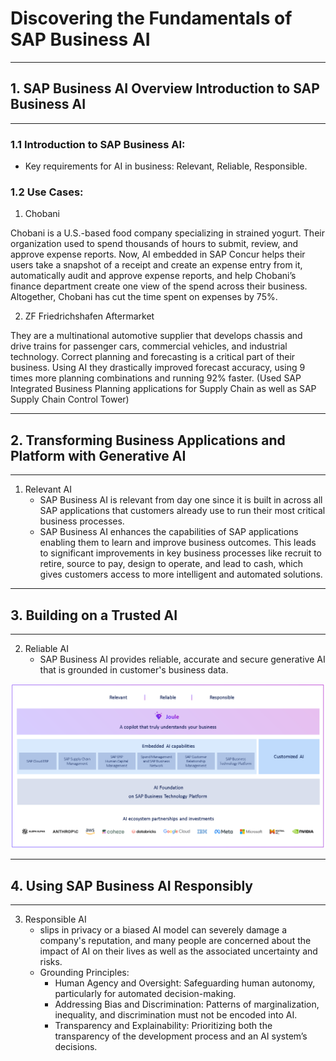# Discovering the Fundamentals of SAP Business AI

---

## 1. SAP Business AI Overview Introduction to SAP Business AI

---

### 1.1 Introduction to SAP Business AI:

- Key requirements for AI in business: Relevant, Reliable, Responsible.

### 1.2 Use Cases:

1. Chobani

Chobani is a U.S.-based food company specializing in strained yogurt. Their organization used to spend thousands of hours to submit, review, and approve expense reports. Now, AI embedded in SAP Concur helps their users take a snapshot of a receipt and create an expense entry from it, automatically audit and approve expense reports, and help Chobani’s finance department create one view of the spend across their business. Altogether, Chobani has cut the time spent on expenses by 75%.

2. ZF Friedrichshafen Aftermarket

They are a multinational automotive supplier that develops chassis and drive trains for passenger cars, commercial vehicles, and industrial technology. Correct planning and forecasting is a critical part of their business. Using AI they drastically improved forecast accuracy, using 9 times more planning combinations and running 92% faster. (Used SAP Integrated Business Planning applications for Supply Chain as well as SAP Supply Chain Control Tower)

---

## 2. Transforming Business Applications and Platform with Generative AI

---

1. Relevant AI
    - SAP Business AI is relevant from day one since it is built in across all SAP applications that customers already use to run their most critical business processes.
    - SAP Business AI enhances the capabilities of SAP applications enabling them to learn and improve business outcomes. This leads to significant improvements in key business processes like recruit to retire, source to pay, design to operate, and lead to cash, which gives customers access to more intelligent and automated solutions.

---

## 3. Building on a Trusted AI

---

2. Reliable AI
    - SAP Business AI provides reliable, accurate and secure generative AI that is grounded in customer's business data.

![Reliable AI - Building on a trusted AI foundation](../img/Reliable%20AI%20-%20Building%20on%20a%20trusted%20AI%20foundation.png)

---

## 4. Using SAP Business AI Responsibly

---

3. Responsible AI
    - slips in privacy or a biased AI model can severely damage a company's reputation, and many people are concerned about the impact of AI on their lives as well as the associated uncertainty and risks.
    - Grounding Principles:
        - Human Agency and Oversight: Safeguarding human autonomy, particularly for automated decision-making.
        - Addressing Bias and Discrimination: Patterns of marginalization, inequality, and discrimination must not be encoded into AI.
        - Transparency and Explainability: Prioritizing both the transparency of the development process and an AI system’s decisions.
